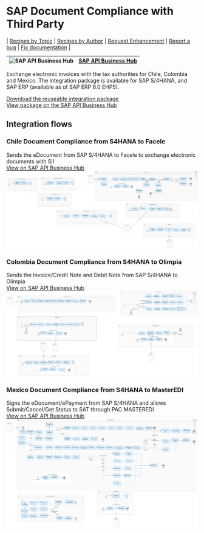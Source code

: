 # SAP Document Compliance with Third Party 

\| [Recipes by Topic](../../readme.md ) \| [Recipes by Author](../../author.md ) \| [Request Enhancement](https://github.com/SAP-samples/cloud-integration-flow/issues/new?assignees=&labels=Recipe%20Fix,enhancement&template=recipe-request.md&title=Improve%20SAP%20Document%20Compliance%20with%20Third%20Party%20-%20eDocuments ) \| [Report a bug](https://github.com/SAP-samples/cloud-integration-flow/issues/new?assignees=&labels=Recipe%20Fix,bug&template=bug_report.md&title=Issue%20with%20SAP%20Document%20Compliance%20with%20Third%20Party%20-%20eDocuments ) \| [Fix documentation](https://github.com/SAP-samples/cloud-integration-flow/issues/new?assignees=&labels=Recipe%20Fix,documentation&template=bug_report.md&title=Docu%20fix%20SAP%20Document%20Compliance%20with%20Third%20Party%20-%20eDocuments ) \|

![SAP API Business Hub](https://github.com/SAPAPIBusinessHub.png?size=50 ) | [SAP API Business Hub](https://api.sap.com/allcommunity) |
----|----|

Exchange electronic invoices with the tax authorities for Chile, Colombia and Mexico. The integration package is available for SAP S/4HANA, and SAP ERP (available as of SAP ERP 6.0 EHP5).

[Download the reuseable integration package](SAPDocumentCompliancewithThirdParty-eDocuments.zip)\
[View package on the SAP API Business Hub](https://api.sap.com/package/SAPS4HANAIntegrationwithThirdPartyeDocuments/overview)

## Integration flows

### Chile Document Compliance from S4HANA to Facele
Sends the eDocument from SAP S/4HANA to Facele to exchange electronic documents with SII\
[View on SAP API Business Hub](https://api.sap.com/integrationflow/Chile_Document_Compliance_from_S4HANA_to_Facele)
![Chile Document Compliance from S4HANA to Facele](chile-document-compliance-from-s4hana-to-facele.png)

### Colombia Document Compliance from S4HANA to Olimpia
Sends the Invoice/Credit Note and Debit Note from SAP S/4HANA to Olimpia\
[View on SAP API Business Hub](https://api.sap.com/integrationflow/Colombia_Document_Compliance_from_S4HANA_to_Olimpia)
![Colombia Document Compliance from S4HANA to Olimpia](colombia-document-compliance-from-s4hana-to-olimpia.png)

### Mexico Document Compliance from S4HANA to MasterEDI
Signs the eDocument/ePayment from SAP S/4HANA and allows Submit/Cancel/Get Status to SAT through PAC MASTEREDI\
[View on SAP API Business Hub](https://api.sap.com/integrationflow/Mexico_Document_Compliance_from_S4HANA_to_MasterEDI)
![Mexico Document Compliance from S4HANA to MasterEDI](mexico-document-compliance-from-s4hana-to-masteredi.png)
